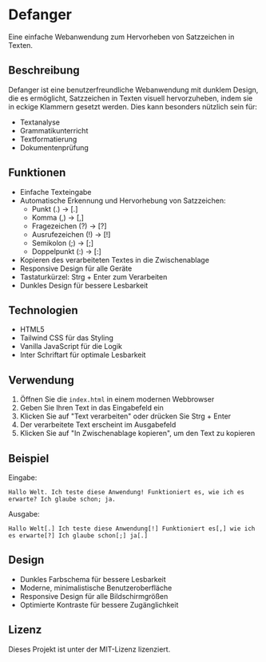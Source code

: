 # Defanger

Eine einfache Webanwendung zum Hervorheben von Satzzeichen in Texten.

## Beschreibung

Defanger ist eine benutzerfreundliche Webanwendung mit dunklem Design, die es ermöglicht, Satzzeichen in Texten visuell hervorzuheben, indem sie in eckige Klammern gesetzt werden. Dies kann besonders nützlich sein für:
- Textanalyse
- Grammatikunterricht
- Textformatierung
- Dokumentenprüfung

## Funktionen

- Einfache Texteingabe
- Automatische Erkennung und Hervorhebung von Satzzeichen:
  - Punkt (.) → [.]
  - Komma (,) → [,]
  - Fragezeichen (?) → [?]
  - Ausrufezeichen (!) → [!]
  - Semikolon (;) → [;]
  - Doppelpunkt (:) → [:]
- Kopieren des verarbeiteten Textes in die Zwischenablage
- Responsive Design für alle Geräte
- Tastaturkürzel: Strg + Enter zum Verarbeiten
- Dunkles Design für bessere Lesbarkeit

## Technologien

- HTML5
- Tailwind CSS für das Styling
- Vanilla JavaScript für die Logik
- Inter Schriftart für optimale Lesbarkeit

## Verwendung

1. Öffnen Sie die `index.html` in einem modernen Webbrowser
2. Geben Sie Ihren Text in das Eingabefeld ein
3. Klicken Sie auf "Text verarbeiten" oder drücken Sie Strg + Enter
4. Der verarbeitete Text erscheint im Ausgabefeld
5. Klicken Sie auf "In Zwischenablage kopieren", um den Text zu kopieren

## Beispiel

Eingabe:
```
Hallo Welt. Ich teste diese Anwendung! Funktioniert es, wie ich es erwarte? Ich glaube schon; ja.
```

Ausgabe:
```
Hallo Welt[.] Ich teste diese Anwendung[!] Funktioniert es[,] wie ich es erwarte[?] Ich glaube schon[;] ja[.]
```

## Design

- Dunkles Farbschema für bessere Lesbarkeit
- Moderne, minimalistische Benutzeroberfläche
- Responsive Design für alle Bildschirmgrößen
- Optimierte Kontraste für bessere Zugänglichkeit

## Lizenz

Dieses Projekt ist unter der MIT-Lizenz lizenziert. 